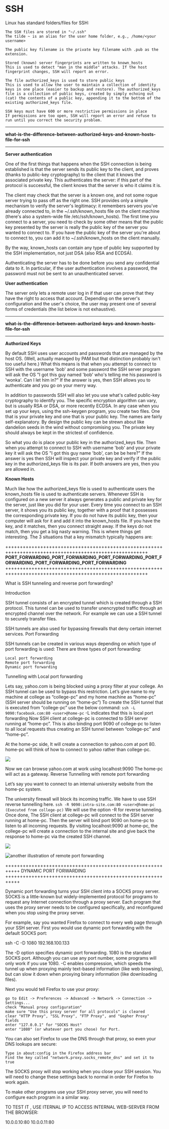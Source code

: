 # SSH

Linux has standard folders/files for SSH:

    The SSH files are stored in "~/.ssh"
    The tilde ~ is an alias for the user home folder, e.g., /home/<your username>

    The public key filename is the private key filename with .pub as the extension.

    Stored (known) server fingerprints are written to known_hosts
    This is used to detect "man in the middle" attacks. If the host fingerprint changes, SSH will report an error.

    The file authorized_keys is used to store public keys
    This is used to allow the user to maintain a collection of identity keys in one place (easier to backup and restore). The authorized_keys file is a collection of public keys, created by simply echoing out (cat) the contents of a public key, appending it to the bottom of the existing authorized_keys file.

    SSH keys must have 600 or more restrictive permissions in place
    If permissions are too open, SSH will report an error and refuse to run until you correct the security problem.


-------------------------------------------------------------------------------------------------------------------
**what-is-the-difference-between-authorized-keys-and-known-hosts-file-for-ssh**
__________________________________________________________________________________________

**Server authentication**

One of the first things that happens when the SSH connection is being established is that the server sends its public key to the client, 
and proves (thanks to public-key cryptography) to the client that it knows the associated private key. This authenticates the server: 
if this part of the protocol is successful, the client knows that the server is who it claims it is.

The client may check that the server is a known one, and not some rogue server trying to pass off as the right one. 
SSH provides only a simple mechanism to verify the server's legitimacy: it remembers servers you've already connected to, 
in the ~/.ssh/known_hosts file on the client machine (there's also a system-wide file /etc/ssh/known_hosts). 
The first time you connect to a server, you need to check by some other means that the public key presented by the server is really the public key of the server you wanted to connect to. 
If you have the public key of the server you're about to connect to, you can add it to ~/.ssh/known_hosts on the client manually.

By the way, known_hosts can contain any type of public key supported by the SSH implementation, not just DSA (also RSA and ECDSA).

Authenticating the server has to be done before you send any confidential data to it. In particular, if the user authentication involves a password, the password must not be sent to an unauthenticated server.

**User authentication**

The server only lets a remote user log in if that user can prove that they have the right to access that account.
 Depending on the server's configuration and the user's choice, the user may present one of several forms of credentials (the list below is not exhaustive).


-------------------------------------------------------------------------------------------------------------------
**what-is-the-difference-between-authorized-keys-and-known-hosts-file-for-ssh**
__________________________________________________________________________________________

**Authorized Keys**

By default SSH uses user accounts and passwords that are managed by the host OS. (Well, actually managed by PAM but that distinction probably isn't too useful here.) 
What this means is that when you attempt to connect to SSH with the username 'bob' and some password the SSH server program will ask the 
OS "I got this guy named 'bob' who's telling me his password is 'wonka'. Can I let him in?" If the answer is yes, then SSH allows you to authenticate and you go on your merry way.

In addition to passwords SSH will also let you use what's called public-key cryptography to identify you. The specific encryption algorithm can vary, but is usually RSA or DSA, 
or more recently ECDSA. In any case when you set up your keys, using the ssh-keygen program, you create two files. One that is your private key and one that is your public key.
 The names are fairly self-explanatory. By design the public key can be strewn about like dandelion seeds in the wind without compromising you. 
 The private key should always be kept in the strictest of confidence.

So what you do is place your public key in the authorized_keys file. Then when you attempt to connect to SSH with username 'bob' and your private key it will ask the 
OS "I got this guy name 'bob', can be be here?" If the answer is yes then SSH will inspect your private key and verify if the public key in the authorized_keys file is its pair. 
If both answers are yes, then you are allowed in.

**Known Hosts**

Much like how the authorized_keys file is used to authenticate users the known_hosts file is used to authenticate servers. Whenever SSH is configured on a new server it always 
generates a public and private key for the server, just like you did for your user. Every time you connect to an SSH server, it shows you its public key, together with a proof that it 
possesses the corresponding private key. If you do not have its public key, then your computer will ask for it and add it into the known_hosts file. If you have the key, and it matches, 
then you connect straight away. If the keys do not match, then you get a big nasty warning. This is where things get interesting. The 3 situations that a key mismatch typically happens are:

+++++++++++++++++++++++++++++++++++++++++++++++++++++++++++++++++++++++++++++++++++++++++++++++++++++++
**PORT_FORWARDING_PORT_FORWARDING_PORT_FORWARDING_PORT_FORWARDING_PORT_FORWARDING_PORT_FORWARDING**
+++++++++++++++++++++++++++++++++++++++++++++++++++++++++++++++++++++++++++++++++++++++++++++++++++++++

What is SSH tunneling and reverse port forwarding?

Introduction

SSH tunnel consists of an encrypted tunnel which is created through a SSH protocol. This tunnel can be used to transfer unencrypted traffic through an encrypted channel over the network. For example we can use a SSH tunnel to securely transfer files.

SSH tunnels are also used for bypassing firewalls that deny certain internet services.
Port Forwarding

SSH tunnels can be created in various ways depending on which type of port forwarding is used:
There are three types of port forwarding:

    Local port forwarding
    Remote port forwarding
    Dynamic port forwarding

Tunnelling with Local port forwarding

Lets say, yahoo.com is being blocked using a proxy filter at your college. An SSH tunnel can be used to bypass this restriction. Let’s give name to my machine at college as “college-pc” and my home machine as “home-pc” (SSH server should be running on “home-pc”)
To create the SSH tunnel that is executed from “college-pc” use the below command:
`ssh -L 9090:facebook.com:80 <user>@home-pc`
-L indicates that this is local port forwarding
Now SSH client at college-pc is connected to SSH server running at “home-pc”.
 This is also binding port 9090 of college-pc to listen to all local requests thus creating an SSH tunnel between “college-pc” and “home-pc”.
 
At the home-pc side, It will create a connection to yahoo.com at port 80. home-pc will think of how to connect to yahoo rather than college-pc.

![](vx_images/79432118259483.png)

Now we can browse yahoo.com at work using localhost:9090
The home-pc will act as a gateway.
Reverse Tunnelling with remote port forwarding

Let’s say you want to connect to an internal university website from the home-pc system.

The university firewall will block its incoming traffic. We have to use SSH reverse tunnelling here.
`ssh -R 9090:intra-site.com:80 <user>@home-pc (Executed from college-pc)`
We will use the option -R for reverse tunneling.
Once done, The SSH client at college-pc will connect to the SSH server running at home-pc. Then the server will bind port 9090 on home-pc to listen to all incoming requests.
By visiting localhost:9090 at home-pc, the college-pc will create a connection to the internal site and give back the response to home-pc via the created SSH channel.

![](vx_images/227932300817006.png)

![another illustration of remote port forwarding](vx_images/39455310606098.png)


+++++++++++++++++++++++++++++++++++++++++++++++++++++++++++
DYNAMIC PORT FORWARDING
+++++++++++++++++++++++++++++++++++++++++++++++++++++++++++

Dynamic port forwarding turns your SSH client into a SOCKS proxy server. 
SOCKS is a little-known but widely-implemented protocol for programs to request any Internet connection through a proxy server. 
Each program that uses the proxy server needs to be configured specifically, and reconfigured when you stop using the proxy server.

For example, say you wanted Firefox to connect to every web page through your SSH server. First you would use dynamic port forwarding with the default SOCKS port:

ssh -C -D 1080 192.168.100.133

The -D option specifies dynamic port forwarding. 1080 is the standard SOCKS port. Although you can use any port number, some programs will only work if you use 1080. 
-C enables compression, which speeds the tunnel up when proxying mainly text-based information (like web browsing), 
but can slow it down when proxying binary information (like downloading files).

Next you would tell Firefox to use your proxy:

    go to Edit -> Preferences -> Advanced -> Network -> Connection -> Settings...
    check "Manual proxy configuration"
    make sure "Use this proxy server for all protocols" is cleared
    clear "HTTP Proxy", "SSL Proxy", "FTP Proxy", and "Gopher Proxy" fields
    enter "127.0.0.1" for "SOCKS Host"
    enter "1080" (or whatever port you chose) for Port. 

You can also set Firefox to use the DNS through that proxy, so even your DNS lookups are secure:

    Type in about:config in the Firefox address bar
    Find the key called "network.proxy.socks_remote_dns" and set it to true 

The SOCKS proxy will stop working when you close your SSH session. You will need to change these settings back to normal in order for Firefox to work again.

To make other programs use your SSH proxy server, you will need to configure each program in a similar way.

TO TEST IT , USE ITERNAL IP TO ACCESS INTERNAL WEB-SERVER FROM THE BROWSER:

10.0.0.10:80
10.0.0.11:80